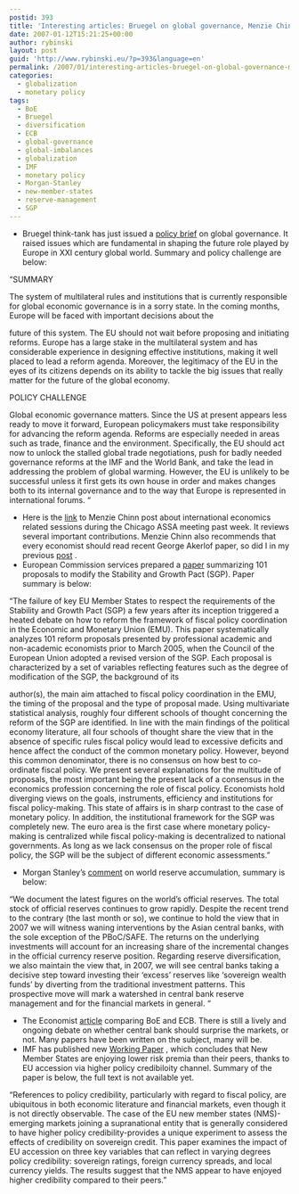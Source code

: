 ```yaml
---
postid: 393
title: 'Interesting articles: Bruegel on global governance, Menzie Chinn on international economics, EC services on SGP reform and more'
date: 2007-01-12T15:21:25+00:00
author: rybinski
layout: post
guid: 'http://www.rybinski.eu/?p=393&language=en'
permalink: /2007/01/interesting-articles-bruegel-on-global-governance-menzie-chinn-on-international-economics-ec-services-on-sgp-reform-and-more/
categories:
  - globalization
  - monetary policy
tags:
  - BoE
  - Bruegel
  - diversification
  - ECB
  - global-governance
  - global-imbalances
  - globalization
  - IMF
  - monetary policy
  - Morgan-Stanley
  - new-member-states
  - reserve-management
  - SGP
---
```

  * Bruegel think-tank has just issued a [policy brief](http://www.bruegel.org/Files/media/PDF/Publications/Policy%20Briefs/PB2006_07GlobalGovernanceFinalversion.pdf) on global governance. It raised issues which are fundamental in shaping the future role played by Europe in XXI century global world. Summary and policy challenge are below:

<!--more-->

“SUMMARY

The system of multilateral rules and institutions that is currently responsible for global economic governance is in a sorry state. In the coming months, Europe will be faced with important decisions about the
  
future of this system. The EU should not wait before proposing and initiating reforms. Europe has a large stake in the multilateral system and has considerable experience in designing effective institutions, making it well placed to lead a reform agenda. Moreover, the legitimacy of the EU in the eyes of its citizens depends on its ability to tackle the big issues that really matter for the future of the global economy.

POLICY CHALLENGE

Global economic governance matters. Since the US at present appears less ready to move it forward, European policymakers must take responsibility for advancing the reform agenda. Reforms are especially needed in areas such as trade, finance and the environment. Specifically, the EU should act now to unlock the stalled global trade negotiations, push for badly needed governance reforms at the IMF and the World Bank, and take the lead in addressing the problem of global warming. However, the EU is unlikely to be successful unless it first gets its own house in order and makes changes both to its internal governance and to the way that Europe is represented in international forums. “

  * Here is the [link](http://www.econbrowser.com/archives/2007/01/international_e.html) to Menzie Chinn post about international economics related sessions during the Chicago ASSA meeting past week. It reviews several important contributions. Menzie Chinn also recommends that every economist should read recent George Akerlof paper, so did I in my previous [post](http://www.rybinski.eu/?p=387&amp;amp;amp;language=en) .
  * European Commission services prepared a [paper](http://ec.europa.eu/economy_finance/publications/economic_papers/2007/ecp267en.pdf) summarizing 101 proposals to modify the Stability and Growth Pact (SGP). Paper summary is below:

“The failure of key EU Member States to respect the requirements of the Stability and Growth Pact (SGP) a few years after its inception triggered a heated debate on how to reform the framework of fiscal policy coordination in the Economic and Monetary Union (EMU). This paper systematically analyzes 101 reform proposals presented by professional academic and non-academic economists prior to March 2005, when the Council of the European Union adopted a revised version of the SGP. Each proposal is characterized by a set of variables reflecting features such as the degree of modification of the SGP, the background of its
  
author(s), the main aim attached to fiscal policy coordination in the EMU, the timing of the proposal and the type of proposal made. Using multivariate statistical analysis, roughly four different schools of thought concerning the reform of the SGP are identified. In line with the main findings of the political economy literature, all four schools of thought share the view that in the absence of specific rules fiscal policy would lead to excessive deficits and hence affect the conduct of the common monetary policy. However, beyond this common denominator, there is no consensus on how best to co-ordinate fiscal policy. We present several explanations for the multitude of proposals, the most important being the present lack of a consensus in the economics profession concerning the role of fiscal policy. Economists hold diverging views on the goals, instruments, efficiency and institutions for fiscal policy-making. This state of affairs is in sharp contrast to the case of monetary policy. In addition, the institutional framework for the SGP was completely new. The euro area is the first case where monetary policy-making is centralized while fiscal policy-making is decentralized to national governments. As long as we lack consensus on the proper role of fiscal policy, the SGP will be the subject of different economic assessments.”

  * Morgan Stanley’s [comment](http://www.morganstanley.com/views/gef/archive/2007/20070112-Fri.html#anchor4227) on world reserve accumulation, summary is below:

“We document the latest figures on the world’s official reserves. The total stock of official reserves continues to grow rapidly. Despite the recent trend to the contrary (the last month or so), we continue to hold the view that in 2007 we will witness waning interventions by the Asian central banks, with the sole exception of the PBoC/SAFE. The returns on the underlying investments will account for an increasing share of the incremental changes in the official currency reserve position. Regarding reserve diversification, we also maintain the view that, in 2007, we will see central banks taking a decisive step toward investing their ‘excess’ reserves like ‘sovereign wealth funds’ by diverting from the traditional investment patterns. This prospective move will mark a watershed in central bank reserve management and for the financial markets in general. “

  * The Economist [article](http://economist.com/daily/news/displaystory.cfm?story_id=8538097&top_story=1) comparing BoE and ECB. There is still a lively and ongoing debate on whether central bank should surprise the markets, or not. Many papers have been written on the subject, many will be. 
  * IMF has published new [Working Paper](http://www.imf.org/external/pubs/cat/longres.cfm?sk=20127.0) , which concludes that New Member States are enjoying lower risk premia than their peers, thanks to EU accession via higher policy credibiloity channel. Summary of the paper is below, the full text is not available yet. 

“References to policy credibility, particularly with regard to fiscal policy, are ubiquitous in both economic literature and financial markets, even though it is not directly observable. The case of the EU new member states (NMS)-emerging markets joining a supranational entity that is generally considered to have higher policy credibility-provides a unique experiment to assess the effects of credibility on sovereign credit. This paper examines the impact of EU accession on three key variables that can reflect in varying degrees policy credibility: sovereign ratings, foreign currency spreads, and local currency yields. The results suggest that the NMS appear to have enjoyed higher credibility compared to their peers.”
